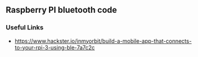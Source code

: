 Raspberry PI bluetooth code
---



### Useful Links
* https://www.hackster.io/inmyorbit/build-a-mobile-app-that-connects-to-your-rpi-3-using-ble-7a7c2c